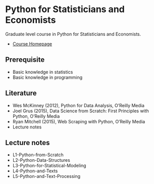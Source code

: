 # Python for Statisticians and Economists

Graduate level course in Python for Statisticians and Economists.

- [Course Homepage](https://feng.li/teaching/python)

## Prerequisite

- Basic knowledge in statistics
- Basic knowledge in programming

## Literature

- Wes McKinney (2012), Python for Data Analysis, O’Reilly Media
- Joel Grus (2015), Data Science from Scratch: First Principles with Python, O’Reilly Media
- Ryan Mitchell (2015), Web Scraping with Python, O’Reilly Media
- Lecture notes

## Lecture notes

- L1-Python-from-Scratch
- L2-Python-Data-Structures
- L3-Python-for-Statistical-Modeling
- L4-Python-and-Texts
- L5-Python-and-Text-Processing
